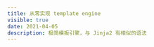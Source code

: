 ```yaml
---
title: 从零实现 template engine
visible: true
date: 2021-04-05
description: 极简模板引擎，与 Jinja2 有相似的语法
---
```


